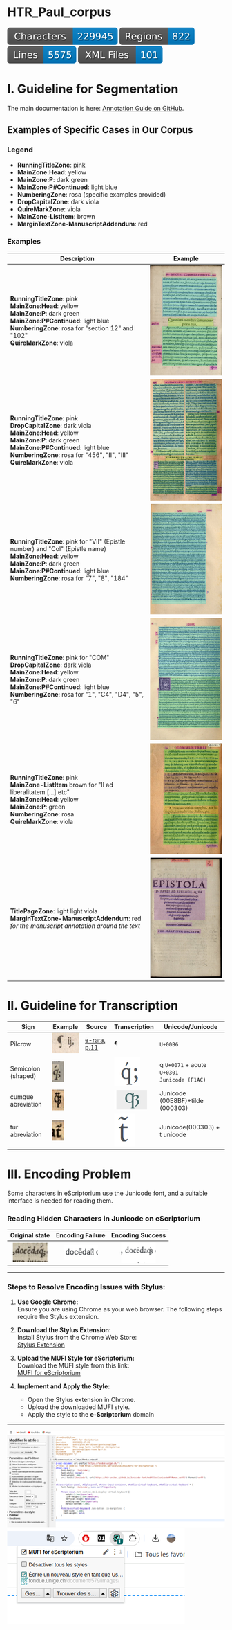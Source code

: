 # HTR_Paul_corpus

![characters badge](badges/characters.svg) ![regions badge](badges/regions.svg) ![lines badge](badges/lines.svg) ![files badge](badges/files.svg)

# I. Guideline for Segmentation

The main documentation  is here: [Annotation Guide on GitHub](https://github.com/DEFI-COLaF/LADaS/blob/main/AnnotationGuide.md).

## Examples of Specific Cases in Our Corpus

### Legend
- **RunningTitleZone**: pink
- **MainZone:Head**: yellow
- **MainZone:P**: dark green
- **MainZone:P#Continued**: light blue
- **NumberingZone**: rosa (specific examples provided)
- **DropCapitalZone**: dark viola
- **QuireMarkZone**: viola
- **MainZone-ListItem**: brown
- **MarginTextZone-ManuscriptAddendum**: red

### Examples

| Description | Example |
| -------- | ------- |
| **RunningTitleZone**: pink <br/> **MainZone:Head**: yellow <br/> **MainZone:P**: dark green <br/> **MainZone:P#Continued**: light blue <br/> **NumberingZone**: rosa for "section 12" and "102" <br/> **QuireMarkZone**: viola | <img src="/pictures/segmentationGL/Bucer_Eph_1.png" width="300"/> |
| **RunningTitleZone**: pink <br/> **DropCapitalZone**: dark viola <br/> **MainZone:Head**: yellow <br/> **MainZone:P**: dark green <br/> **MainZone:P#Continued**: light blue <br/> **NumberingZone**: rosa for "456", "II", "III" <br/> **QuireMarkZone**: viola | <img src="/pictures/segmentationGL/Bucer_Rm_1.png" width="300"/> |
| **RunningTitleZone**: pink for "VII" (Epistle number) and "Col" (Epistle name) <br/> **MainZone:Head**: yellow <br/> **MainZone:P**: dark green <br/> **MainZone:P#Continued**: light blue <br/> **NumberingZone**: rosa for "7", "8", "184" | <img src="/pictures/segmentationGL/Lefevre_1.png" width="300"/> |
| **RunningTitleZone**: pink for "COM" <br/> **DropCapitalZone**: dark viola <br/> **MainZone:Head**: yellow <br/> **MainZone:P**: dark green <br/> **MainZone:P#Continued**: light blue <br/> **NumberingZone**: rosa for "1", "C4", "D4", "5", "6" | <img src="/pictures/segmentationGL/Lefevre_2.png" width="300"/> |
| **RunningTitleZone**: pink <br/> **MainZone-ListItem** brown for "II ad liberalitatem [...] etc"<br> **MainZone:Head**: yellow <br/> **MainZone:P**: green <br> **NumberingZone**: rosa <br> **QuireMarkZone**: viola | <img src="/pictures/segmentationGL/ListItem.png" width="300"/> |
| **TitlePageZone**: light light viola <br/> **MarginTextZone-ManuscriptAddendum**: red <br> _for the manuscript annotation around the text_ <br> | <img src="/pictures/segmentationGL/TitlePage.png" width="300"/> |


# II. Guideline for Transcription

| **Sign**             | **Example**                                                                                          | **Source**                                  | **Transcription** | **Unicode/Junicode** |
|----------------------|-----------------------------------------------------------------------------------------------------|--------------------------------------------|-------------------|-------------|
| Pilcrow              | <img src="https://github.com/FourbeFlo/Lambertus/blob/main/images/piedDeMouche_1.jpg" alt="Pillcrow" width="85" height="47"> | [e-rara, p.11](https://doi.org/10.3931/e-rara-6338) | ¶                 |     `U+00B6`        |
| Semicolon (shaped)   | <img src="https://github.com/FourbeFlo/Lambertus/blob/main/images/semi-colon%20shapped.png" alt="semi-colon" width="27" height="48"> |                                       | <img src="pictures/mysteria_litterae/que_acute_semicolon2.png" alt="que accentue" width="60" height="67">               | q `U+0071` + acute `U+0301` <br>  `Junicode (F1AC)`             |
|cumque abreviation | <img src="pictures/mysteria_litterae/cumque_abreviation.png" alt="cumque" width="27" height="48"> | | <img src="pictures/mysteria_litterae/que_ligature.png" alt="cumque" width="76" height="45"> | Junicode (00E8BF)+tilde (000303)|
|tur abreviation  | <img src="pictures/mysteria_litterae/tur_abreviation.png" alt="tur" width="27" height="48"> || <img src="pictures/mysteria_litterae/tur_online.png" alt="cumque" width="48" height="75">| Junicode(000303)  + t unicode|

# III. Encoding Problem
Some characters in eScriptorium use the Junicode font, and a suitable interface is needed for reading them.

### Reading Hidden Characters in Junicode on eScriptorium

| Original state | Encoding Failure | Encoding Success |
|:----------------:|:-----------------:|:----------------:|
| <img src="./pictures/stylus/qligature.png" width="80"> |  <img src="./pictures/stylus/encodingfail.png" width="80"> | <img src="./pictures/stylus/encoding_working.png" width="80">|

---

### Steps to Resolve Encoding Issues with Stylus:

1. **Use Google Chrome:**  
   Ensure you are using Chrome as your web browser. The following steps require the Stylus extension.

2. **Download the Stylus Extension:**  
   Install Stylus from the Chrome Web Store:  
   [Stylus Extension](https://chromewebstore.google.com/detail/stylus/clngdbkpkpeebahjckkjfobafhncgmne)

3. **Upload the MUFI Style for eScriptorium:**  
   Download the MUFI style from this link:  
   [MUFI for eScriptorium](https://userstyles.world/style/3915/mufi-for-escriptorium)

4. **Implement and Apply the Style:**  
   - Open the Stylus extension in Chrome.  
   - Upload the downloaded MUFI style.  
   - Apply the style to the **e-Scriptorium** domain
---

<img src="./pictures/stylus/change_stylecss.png" > <br/>
<img src="./pictures/stylus/plugin_stylus.png" > <br/>
     


